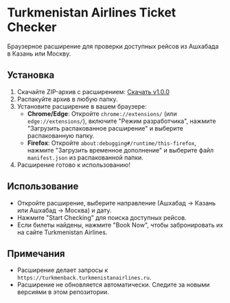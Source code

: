 # Turkmenistan Airlines Ticket Checker

Браузерное расширение для проверки доступных рейсов из Ашхабада в Казань или Москву.

## Установка

1. Скачайте ZIP-архив с расширением: [Скачать v1.0.0](https://github.com/jafarbay/ticket_track/releases/download/ticket.zip)
2. Распакуйте архив в любую папку.
3. Установите расширение в вашем браузере:
   - **Chrome/Edge**: Откройте `chrome://extensions/` (или `edge://extensions/`), включите "Режим разработчика", нажмите "Загрузить распакованное расширение" и выберите распакованную папку.
   - **Firefox**: Откройте `about:debugging#/runtime/this-firefox`, нажмите "Загрузить временное дополнение" и выберите файл `manifest.json` из распакованной папки.
4. Расширение готово к использованию!

## Использование
- Откройте расширение, выберите направление (Ашхабад → Казань или Ашхабад → Москва) и дату.
- Нажмите "Start Checking" для поиска доступных рейсов.
- Если билеты найдены, нажмите "Book Now", чтобы забронировать их на сайте Turkmenistan Airlines.

## Примечания
- Расширение делает запросы к `https://turkmenback.turkmenistanairlines.ru`.
- Расширение не обновляется автоматически. Следите за новыми версиями в этом репозитории.
